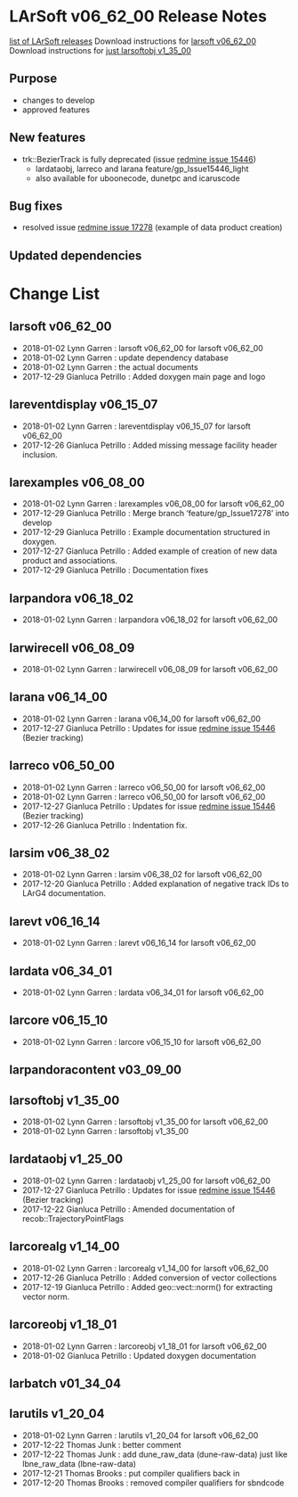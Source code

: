 LArSoft v06_62_00 Release Notes
======================================================================

[list of LArSoft releases](LArSoft_release_list)
Download instructions for [larsoft v06_62_00](http://scisoft.fnal.gov/scisoft/bundles/larsoft/v06_62_00/larsoft-v06_62_00.html)
Download instructions for [just larsoftobj v1_35_00](http://scisoft.fnal.gov/scisoft/bundles/larsoftobj/v1_35_00/larsoftobj-v1_35_00.html)

Purpose
--------------------

-   changes to develop
-   approved features

New features
------------------------------

-   trk::BezierTrack is fully deprecated (issue [redmine issue 15446](https://cdcvs.fnal.gov/redmine/issues/15446))
    -   lardataobj, larreco and larana feature/gp_Issue15446_light
    -   also available for uboonecode, dunetpc and icaruscode

Bug fixes
------------------------

-   resolved issue [redmine issue 17278](https://cdcvs.fnal.gov/redmine/issues/17278) (example of data product creation)

Updated dependencies
----------------------------------------------

Change List
============================

larsoft v06_62_00
------------------------------------------

-   2018-01-02 Lynn Garren : larsoft v06_62_00 for larsoft v06_62_00
-   2018-01-02 Lynn Garren : update dependency database
-   2018-01-02 Lynn Garren : the actual documents
-   2017-12-29 Gianluca Petrillo : Added doxygen main page and logo

lareventdisplay v06_15_07
----------------------------------------------------------

-   2018-01-02 Lynn Garren : lareventdisplay v06_15_07 for larsoft v06_62_00
-   2017-12-26 Gianluca Petrillo : Added missing message facility header inclusion.

larexamples v06_08_00
--------------------------------------------------

-   2018-01-02 Lynn Garren : larexamples v06_08_00 for larsoft v06_62_00
-   2017-12-29 Gianluca Petrillo : Merge branch ‘feature/gp_Issue17278’ into develop
-   2017-12-29 Gianluca Petrillo : Example documentation structured in doxygen.
-   2017-12-27 Gianluca Petrillo : Added example of creation of new data product and associations.
-   2017-12-29 Gianluca Petrillo : Documentation fixes

larpandora v06_18_02
------------------------------------------------

-   2018-01-02 Lynn Garren : larpandora v06_18_02 for larsoft v06_62_00

larwirecell v06_08_09
--------------------------------------------------

-   2018-01-02 Lynn Garren : larwirecell v06_08_09 for larsoft v06_62_00

larana v06_14_00
----------------------------------------

-   2018-01-02 Lynn Garren : larana v06_14_00 for larsoft v06_62_00
-   2017-12-27 Gianluca Petrillo : Updates for issue [redmine issue 15446](https://cdcvs.fnal.gov/redmine/issues/15446) (Bezier tracking)

larreco v06_50_00
------------------------------------------

-   2018-01-02 Lynn Garren : larreco v06_50_00 for larsoft v06_62_00
-   2018-01-02 Lynn Garren : larreco v06_50_00 for larsoft v06_62_00
-   2017-12-27 Gianluca Petrillo : Updates for issue [redmine issue 15446](https://cdcvs.fnal.gov/redmine/issues/15446) (Bezier tracking)
-   2017-12-26 Gianluca Petrillo : Indentation fix.

larsim v06_38_02
----------------------------------------

-   2018-01-02 Lynn Garren : larsim v06_38_02 for larsoft v06_62_00
-   2017-12-20 Gianluca Petrillo : Added explanation of negative track IDs to LArG4 documentation.

larevt v06_16_14
----------------------------------------

-   2018-01-02 Lynn Garren : larevt v06_16_14 for larsoft v06_62_00

lardata v06_34_01
------------------------------------------

-   2018-01-02 Lynn Garren : lardata v06_34_01 for larsoft v06_62_00

larcore v06_15_10
------------------------------------------

-   2018-01-02 Lynn Garren : larcore v06_15_10 for larsoft v06_62_00

larpandoracontent v03_09_00
--------------------------------------------------------------

larsoftobj v1_35_00
----------------------------------------------

-   2018-01-02 Lynn Garren : larsoftobj v1_35_00 for larsoft v06_62_00
-   2018-01-02 Lynn Garren : larsoftobj v1_35_00

lardataobj v1_25_00
----------------------------------------------

-   2018-01-02 Lynn Garren : lardataobj v1_25_00 for larsoft v06_62_00
-   2017-12-27 Gianluca Petrillo : Updates for issue [redmine issue 15446](https://cdcvs.fnal.gov/redmine/issues/15446) (Bezier tracking)
-   2017-12-22 Gianluca Petrillo : Amended documentation of recob::TrajectoryPointFlags

larcorealg v1_14_00
----------------------------------------------

-   2018-01-02 Lynn Garren : larcorealg v1_14_00 for larsoft v06_62_00
-   2017-12-26 Gianluca Petrillo : Added conversion of vector collections
-   2017-12-19 Gianluca Petrillo : Added geo::vect::norm() for extracting vector norm.

larcoreobj v1_18_01
----------------------------------------------

-   2018-01-02 Lynn Garren : larcoreobj v1_18_01 for larsoft v06_62_00
-   2018-01-02 Gianluca Petrillo : Updated doxygen documentation

larbatch v01_34_04
--------------------------------------------

larutils v1_20_04
------------------------------------------

-   2018-01-02 Lynn Garren : larutils v1_20_04 for larsoft v06_62_00
-   2017-12-22 Thomas Junk : better comment
-   2017-12-22 Thomas Junk : add dune_raw_data (dune-raw-data) just like lbne_raw_data (lbne-raw-data)
-   2017-12-21 Thomas Brooks : put compiler qualifiers back in
-   2017-12-20 Thomas Brooks : removed compiler qualifiers for sbndcode
